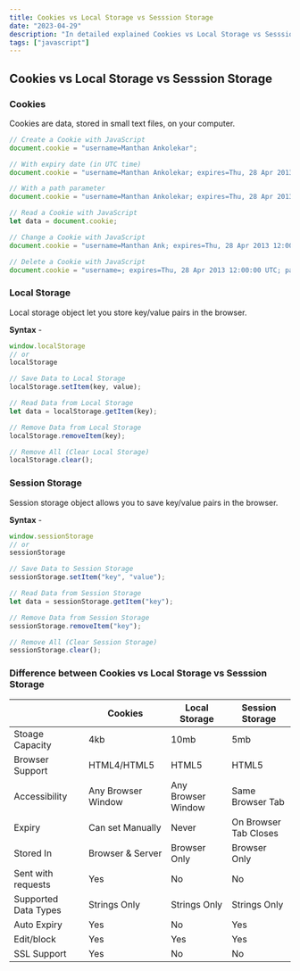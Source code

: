 ```yaml
---
title: Cookies vs Local Storage vs Sesssion Storage
date: "2023-04-29"
description: "In detailed explained Cookies vs Local Storage vs Sesssion Storage with differences."
tags: ["javascript"]
---
```


## Cookies vs Local Storage vs Sesssion Storage

### Cookies

Cookies are data, stored in small text files, on your computer.

```jsx
// Create a Cookie with JavaScript
document.cookie = "username=Manthan Ankolekar";

// With expiry date (in UTC time)
document.cookie = "username=Manthan Ankolekar; expires=Thu, 28 Apr 2013 12:00:00 UTC";

// With a path parameter
document.cookie = "username=Manthan Ankolekar; expires=Thu, 28 Apr 2013 12:00:00 UTC; path=/";

// Read a Cookie with JavaScript
let data = document.cookie;

// Change a Cookie with JavaScript
document.cookie = "username=Manthan Ank; expires=Thu, 28 Apr 2013 12:00:00 UTC; path=/";

// Delete a Cookie with JavaScript
document.cookie = "username=; expires=Thu, 28 Apr 2013 12:00:00 UTC; path=/";
```

### Local Storage

Local storage object let you store key/value pairs in the browser.

**Syntax** -

```jsx
window.localStorage
// or
localStorage
```

```jsx
// Save Data to Local Storage
localStorage.setItem(key, value);

// Read Data from Local Storage
let data = localStorage.getItem(key);

// Remove Data from Local Storage
localStorage.removeItem(key);

// Remove All (Clear Local Storage)
localStorage.clear();
```

### Session Storage

Session storage object allows you to save key/value pairs in the browser.

**Syntax** -

```jsx
window.sessionStorage
// or
sessionStorage
```

```jsx
// Save Data to Session Storage
sessionStorage.setItem("key", "value");

// Read Data from Session Storage
let data = sessionStorage.getItem("key");

// Remove Data from Session Storage
sessionStorage.removeItem("key");

// Remove All (Clear Session Storage)
sessionStorage.clear();
```

### Difference between Cookies vs Local Storage vs Sesssion Storage

|  | Cookies | Local Storage| Session Storage |
|---|---|---|---|
| Stoage Capacity | 4kb | 10mb | 5mb |
| Browser Support | HTML4/HTML5 | HTML5 | HTML5 |
| Accessibility | Any Browser Window | Any Browser Window | Same Browser Tab |
| Expiry | Can set Manually | Never | On Browser Tab Closes |
| Stored In | Browser & Server | Browser Only | Browser Only |
| Sent with requests | Yes | No | No |
| Supported Data Types | Strings Only | Strings Only | Strings Only |
| Auto Expiry | Yes | No | Yes |
| Edit/block | Yes | Yes | Yes |
| SSL Support | Yes | No | No |
